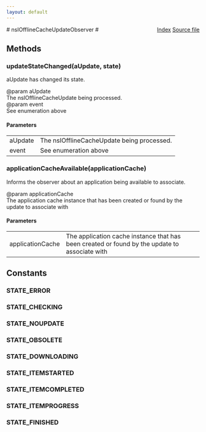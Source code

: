 ```yaml
---
layout: default
---
```

<div class='links' style='float:right'><a href="../index.html">Index</a>
<a href="http://dxr.mozilla.org/mozilla-central/source/uriloader/prefetch/nsIOfflineCacheUpdate.idl">Source file</a>
</div>
# nsIOfflineCacheUpdateObserver #

## Methods ##

### updateStateChanged(aUpdate, state) ###
  
aUpdate has changed its state.  
  
@param aUpdate  
       The nsIOfflineCacheUpdate being processed.  
@param event  
       See enumeration above  
  

#### Parameters ####

<table>

<tr>
<td>aUpdate</td>
<td>       The nsIOfflineCacheUpdate being processed.  
</td>
</tr>

<tr>
<td>event</td>
<td>       See enumeration above  
</td>
</tr>

</table>

### applicationCacheAvailable(applicationCache) ###
  
Informs the observer about an application being available to associate.  
  
@param applicationCache  
       The application cache instance that has been created or found by the   
       update to associate with  
  

#### Parameters ####

<table>

<tr>
<td>applicationCache</td>
<td>       The application cache instance that has been created or found by the   
       update to associate with  
</td>
</tr>

</table>

## Constants ##

### STATE_ERROR ###

### STATE_CHECKING ###

### STATE_NOUPDATE ###

### STATE_OBSOLETE ###

### STATE_DOWNLOADING ###

### STATE_ITEMSTARTED ###

### STATE_ITEMCOMPLETED ###

### STATE_ITEMPROGRESS ###

### STATE_FINISHED ###
